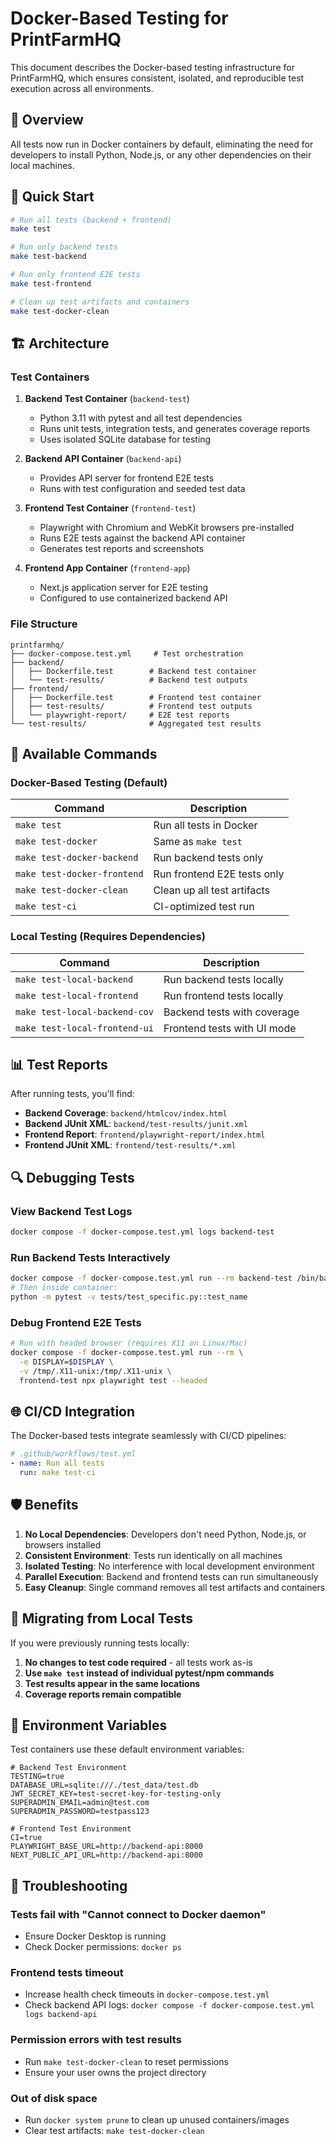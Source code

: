 # Docker-Based Testing for PrintFarmHQ

This document describes the Docker-based testing infrastructure for PrintFarmHQ, which ensures consistent, isolated, and reproducible test execution across all environments.

## 🎯 Overview

All tests now run in Docker containers by default, eliminating the need for developers to install Python, Node.js, or any other dependencies on their local machines.

## 🚀 Quick Start

```bash
# Run all tests (backend + frontend)
make test

# Run only backend tests
make test-backend

# Run only frontend E2E tests  
make test-frontend

# Clean up test artifacts and containers
make test-docker-clean
```

## 🏗️ Architecture

### Test Containers

1. **Backend Test Container** (`backend-test`)
   - Python 3.11 with pytest and all test dependencies
   - Runs unit tests, integration tests, and generates coverage reports
   - Uses isolated SQLite database for testing

2. **Backend API Container** (`backend-api`)
   - Provides API server for frontend E2E tests
   - Runs with test configuration and seeded test data

3. **Frontend Test Container** (`frontend-test`)
   - Playwright with Chromium and WebKit browsers pre-installed
   - Runs E2E tests against the backend API container
   - Generates test reports and screenshots

4. **Frontend App Container** (`frontend-app`)
   - Next.js application server for E2E testing
   - Configured to use containerized backend API

### File Structure

```
printfarmhq/
├── docker-compose.test.yml     # Test orchestration
├── backend/
│   ├── Dockerfile.test        # Backend test container
│   └── test-results/          # Backend test outputs
├── frontend/
│   ├── Dockerfile.test        # Frontend test container
│   ├── test-results/          # Frontend test outputs
│   └── playwright-report/     # E2E test reports
└── test-results/              # Aggregated test results
```

## 🔧 Available Commands

### Docker-Based Testing (Default)

| Command | Description |
|---------|-------------|
| `make test` | Run all tests in Docker |
| `make test-docker` | Same as `make test` |
| `make test-docker-backend` | Run backend tests only |
| `make test-docker-frontend` | Run frontend E2E tests only |
| `make test-docker-clean` | Clean up all test artifacts |
| `make test-ci` | CI-optimized test run |

### Local Testing (Requires Dependencies)

| Command | Description |
|---------|-------------|
| `make test-local-backend` | Run backend tests locally |
| `make test-local-frontend` | Run frontend tests locally |
| `make test-local-backend-cov` | Backend tests with coverage |
| `make test-local-frontend-ui` | Frontend tests with UI mode |

## 📊 Test Reports

After running tests, you'll find:

- **Backend Coverage**: `backend/htmlcov/index.html`
- **Backend JUnit XML**: `backend/test-results/junit.xml`
- **Frontend Report**: `frontend/playwright-report/index.html`
- **Frontend JUnit XML**: `frontend/test-results/*.xml`

## 🔍 Debugging Tests

### View Backend Test Logs
```bash
docker compose -f docker-compose.test.yml logs backend-test
```

### Run Backend Tests Interactively
```bash
docker compose -f docker-compose.test.yml run --rm backend-test /bin/bash
# Then inside container:
python -m pytest -v tests/test_specific.py::test_name
```

### Debug Frontend E2E Tests
```bash
# Run with headed browser (requires X11 on Linux/Mac)
docker compose -f docker-compose.test.yml run --rm \
  -e DISPLAY=$DISPLAY \
  -v /tmp/.X11-unix:/tmp/.X11-unix \
  frontend-test npx playwright test --headed
```

## 🌐 CI/CD Integration

The Docker-based tests integrate seamlessly with CI/CD pipelines:

```yaml
# .github/workflows/test.yml
- name: Run all tests
  run: make test-ci
```

## 🛡️ Benefits

1. **No Local Dependencies**: Developers don't need Python, Node.js, or browsers installed
2. **Consistent Environment**: Tests run identically on all machines
3. **Isolated Testing**: No interference with local development environment
4. **Parallel Execution**: Backend and frontend tests can run simultaneously
5. **Easy Cleanup**: Single command removes all test artifacts and containers

## 🔄 Migrating from Local Tests

If you were previously running tests locally:

1. **No changes to test code required** - all tests work as-is
2. **Use `make test` instead of individual pytest/npm commands**
3. **Test results appear in the same locations**
4. **Coverage reports remain compatible**

## 📝 Environment Variables

Test containers use these default environment variables:

```env
# Backend Test Environment
TESTING=true
DATABASE_URL=sqlite:///./test_data/test.db
JWT_SECRET_KEY=test-secret-key-for-testing-only
SUPERADMIN_EMAIL=admin@test.com
SUPERADMIN_PASSWORD=testpass123

# Frontend Test Environment  
CI=true
PLAYWRIGHT_BASE_URL=http://backend-api:8000
NEXT_PUBLIC_API_URL=http://backend-api:8000
```

## 🚨 Troubleshooting

### Tests fail with "Cannot connect to Docker daemon"
- Ensure Docker Desktop is running
- Check Docker permissions: `docker ps`

### Frontend tests timeout
- Increase health check timeouts in `docker-compose.test.yml`
- Check backend API logs: `docker compose -f docker-compose.test.yml logs backend-api`

### Permission errors with test results
- Run `make test-docker-clean` to reset permissions
- Ensure your user owns the project directory

### Out of disk space
- Run `docker system prune` to clean up unused containers/images
- Clear test artifacts: `make test-docker-clean`